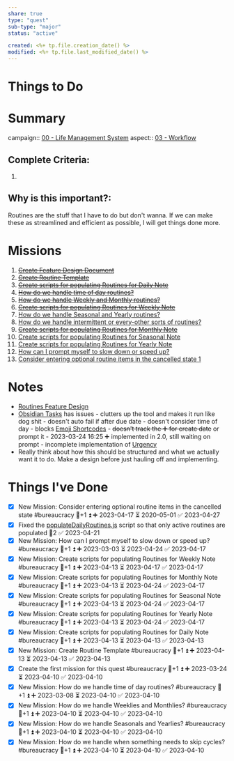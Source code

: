```yaml
---
share: true
type: "quest"
sub-type: "major"
status: "active"

created: <%+ tp.file.creation_date() %> 
modified: <%+ tp.file.last_modified_date() %>
---
```

 
 
# Things to Do




# Summary
campaign:: [00 - Life Management System](../00%20-%20Life%20Management%20System.md)
aspect:: [03 - Workflow](./03%20-%20Workflow.md)
## Complete Criteria:
1. 

## Why is this important?:
Routines are the stuff that I have to do but don't wanna. If we can make these as streamlined and efficient as possible, I will get things done more.
# Missions
1. ~~[Create Feature Design Document](./Create%20Feature%20Design%20Document.md)~~
2. ~~[Create Routine Template](./Create%20Routine%20Template.md)~~
3. ~~[Create scripts for populating Routines for Daily Note](./Create%20scripts%20for%20populating%20Routines%20for%20Daily%20Note.md)~~
4. ~~[How do we handle time of day routines?](How%20do%20we%20handle%20time%20of%20day%20routines?.md)~~
5. ~~[How do we handle Weekly and Monthly routines?](How%20do%20we%20handle%20Weekly%20and%20Monthly%20routines?.md)~~
6. ~~[Create scripts for populating Routines for Weekly Note](../04%20-%20Research/Create%20scripts%20for%20populating%20Routines%20for%20Weekly%20Note.md)~~
7. [How do we handle Seasonal and Yearly routines?](How%20do%20we%20handle%20Seasonal%20and%20Yearly%20routines?.md)
8. [How do we handle intermittent or every-other sorts of routines?](How%20do%20we%20handle%20intermittent%20or%20every-other%20sorts%20of%20routines?.md)
9. ~~[Create scripts for populating Routines for Monthly Note](./Create%20scripts%20for%20populating%20Routines%20for%20Monthly%20Note.md)~~
10. [Create scripts for populating Routines for Seasonal Note](../04%20-%20Research/Create%20scripts%20for%20populating%20Routines%20for%20Seasonal%20Note.md)
11. [Create scripts for populating Routines for Yearly Note](../04%20-%20Research/Create%20scripts%20for%20populating%20Routines%20for%20Yearly%20Note.md)
12. [How can I prompt myself to slow down or speed up?](How%20can%20I%20prompt%20myself%20to%20slow%20down%20or%20speed%20up?.md)
13. [Consider entering optional routine items in the cancelled state 1 ](Consider%20entering%20optional%20routine%20items%20in%20the%20cancelled%20state%201.md)

# Notes


- [Routines Feature Design](./Routines%20Feature%20Design.md)
- [Obsidian Tasks](../02%20-%20Tools/Obsidian%20Tasks.md) has issues
	  - clutters up the tool and makes it run like dog shit
	  - doesn't auto fail if after due date
	  - doesn't consider time of day
	  - blocks [Emoji Shortcodes](Emoji%20Shortcodes.md)
	  - ~~doesn't track the ➕ for create date~~ or prompt it
		  - 2023-03-24 16:25 ➕ implemented in 2.0, still waiting on prompt
	  - incomplete implementation of [Urgency](Urgency.md)
- Really think about how this should be structured and what we actually want it to do. Make a design before just hauling off and implementing.
# Things I've Done
- [x] New Mission: Consider entering optional routine items in the cancelled state #bureaucracy 🥄+1 ⏫ ➕ 2023-04-17 ⏳ 2020-05-01 ✅ 2023-04-27
- [x] Fixed the [populateDailyRoutines.js](populateDailyRoutines.js.md) script so that only active routines are populated 🥄2 ✅ 2023-04-21
- [x] New Mission: How can I prompt myself to slow down or speed up? #bureaucracy 🥄+1 ⏫ ➕ 2023-03-03 ⏳ 2023-04-24 ✅ 2023-04-17
- [x] New Mission: Create scripts for populating Routines for Weekly Note #bureaucracy 🥄+1 ⏫ ➕ 2023-04-13 ⏳ 2023-04-17 ✅ 2023-04-17
- [x] New Mission: Create scripts for populating Routines for Monthly Note #bureaucracy 🥄+1 ⏫ ➕ 2023-04-13 ⏳ 2023-04-24 ✅ 2023-04-17
- [x] New Mission: Create scripts for populating Routines for Seasonal Note #bureaucracy 🥄+1 ⏫ ➕ 2023-04-13 ⏳ 2023-04-24 ✅ 2023-04-17
- [x] New Mission: Create scripts for populating Routines for Yearly Note #bureaucracy 🥄+1 ⏫ ➕ 2023-04-13 ⏳ 2023-04-24 ✅ 2023-04-17
- [x] New Mission: Create scripts for populating Routines for Daily Note #bureaucracy 🥄+1 ⏫ ➕ 2023-04-13 ⏳ 2023-04-13 ✅ 2023-04-13
- [x] New Mission: Create Routine Template #bureaucracy 🥄+1 ⏫ ➕ 2023-04-13 ⏳ 2023-04-13 ✅ 2023-04-13
- [x] Create the first mission for this quest #bureaucracy 🥄+1 ⏫ ➕ 2023-03-24 ⏳ 2023-04-10 ✅ 2023-04-10
- [x] New Mission: How do we handle time of day routines? #bureaucracy 🥄+1 ⏫ ➕ 2023-03-08 ⏳ 2023-04-10 ✅ 2023-04-10
- [x] New Mission: How do we handle Weeklies and Monthlies? #bureaucracy 🥄+1 ⏫ ➕ 2023-04-10 ⏳ 2023-04-10 ✅ 2023-04-10
- [x] New Mission: How do we handle Seasonals and Yearlies? #bureaucracy 🥄+1 ⏫ ➕ 2023-04-10 ⏳ 2023-04-10 ✅ 2023-04-10
- [x] New Mission: How do we handle when something needs to skip cycles? #bureaucracy 🥄+1 ⏫ ➕ 2023-04-10 ⏳ 2023-04-10 ✅ 2023-04-10

